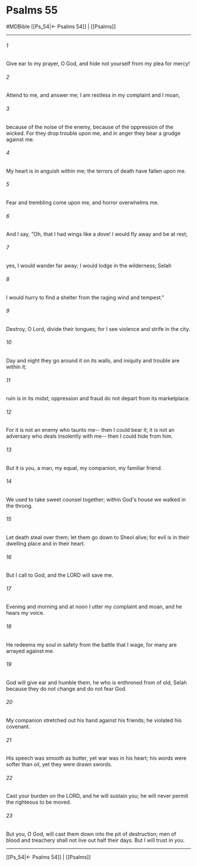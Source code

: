 # Psalms 55
#MDBible
[[Ps_54|← Psalms 54]] | [[Psalms]]

***

###### 1 

Give ear to my prayer, O God, and hide not yourself from my plea for mercy! 

###### 2 

Attend to me, and answer me; I am restless in my complaint and I moan, 

###### 3 

because of the noise of the enemy, because of the oppression of the wicked. For they drop trouble upon me, and in anger they bear a grudge against me. 

###### 4 

My heart is in anguish within me; the terrors of death have fallen upon me. 

###### 5 

Fear and trembling come upon me, and horror overwhelms me. 

###### 6 

And I say, "Oh, that I had wings like a dove! I would fly away and be at rest; 

###### 7 

yes, I would wander far away; I would lodge in the wilderness; Selah 

###### 8 

I would hurry to find a shelter from the raging wind and tempest." 

###### 9 

Destroy, O Lord, divide their tongues; for I see violence and strife in the city. 

###### 10 

Day and night they go around it on its walls, and iniquity and trouble are within it; 

###### 11 

ruin is in its midst; oppression and fraud do not depart from its marketplace. 

###### 12 

For it is not an enemy who taunts me-- then I could bear it; it is not an adversary who deals insolently with me-- then I could hide from him. 

###### 13 

But it is you, a man, my equal, my companion, my familiar friend. 

###### 14 

We used to take sweet counsel together; within God's house we walked in the throng. 

###### 15 

Let death steal over them; let them go down to Sheol alive; for evil is in their dwelling place and in their heart. 

###### 16 

But I call to God, and the LORD will save me. 

###### 17 

Evening and morning and at noon I utter my complaint and moan, and he hears my voice. 

###### 18 

He redeems my soul in safety from the battle that I wage, for many are arrayed against me. 

###### 19 

God will give ear and humble them, he who is enthroned from of old, Selah because they do not change and do not fear God. 

###### 20 

My companion stretched out his hand against his friends; he violated his covenant. 

###### 21 

His speech was smooth as butter, yet war was in his heart; his words were softer than oil, yet they were drawn swords. 

###### 22 

Cast your burden on the LORD, and he will sustain you; he will never permit the righteous to be moved. 

###### 23 

But you, O God, will cast them down into the pit of destruction; men of blood and treachery shall not live out half their days. But I will trust in you. 

***

[[Ps_54|← Psalms 54]] | [[Psalms]]
